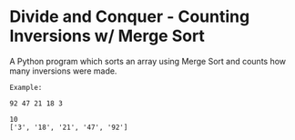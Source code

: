 # Divide and Conquer - Counting Inversions w/ Merge Sort

A Python program which sorts an array using Merge Sort and counts how many inversions were made.

```
Example:

92 47 21 18 3

10
['3', '18', '21', '47', '92']
```